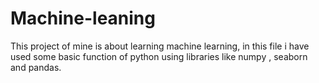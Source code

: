 # Machine-leaning
This project of mine is about learning machine learning, in this file i have used some basic function of python using libraries like numpy , seaborn and pandas. 
